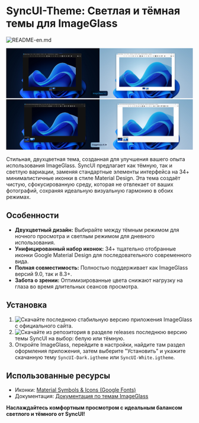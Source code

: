 # SyncUI-Theme: Светлая и тёмная темы для ImageGlass
![README-en.md](https://github.com/mdapm9di/SyncUI-Theme)

![скриншот](https://github.com/mdapm9di/SyncUI-Theme/blob/main/preview-9.0.png)
![скриншот](https://github.com/mdapm9di/SyncUI-Theme/blob/main/preview-8.3+.png)

Стильная, двухцветная тема, созданная для улучшения вашего опыта использования ImageGlass. SyncUI предлагает как тёмную, так и светлую вариации, заменяя стандартные элементы интерфейса на 34+ минималистичные иконки в стиле Material Design. Эта тема создаёт чистую, сфокусированную среду, которая не отвлекает от ваших фотографий, сохраняя идеальную визуальную гармонию в обоих режимах.

## Особенности
- **Двухцветный дизайн:** Выбирайте между тёмным режимом для ночного просмотра и светлым режимом для дневного использования.
- **Унифицированный набор иконок:** 34+ тщательно отобранные иконки Google Material Design для последовательного современного вида.
- **Полная совместимость:** Полностью поддерживает как ImageGlass версий 9.0, так и 8.3+.
- **Забота о зрении:** Оптимизированные цвета снижают нагрузку на глаза во время длительных сеансов просмотра.

## Установка
1. ![Скачайте](https://imageglass.org/) последнюю стабильную версию приложения ImageGlass с официального сайта.
2. ![Скачайте](https://github.com/mdapm9di/SyncUI-Theme/releases) из репозитория в разделе releases последнюю версию темы SyncUI на выбор: белую или тёмную.
3. Откройте ImageGlass, перейдите в настройки, найдите там раздел оформления приложения, затем выберите "Установить" и укажите скачанную тему `SyncUI-Dark.igtheme` или `SyncUI-White.igtheme`.

## Использованные ресурсы
* Иконки: [Material Symbols & Icons (Google Fonts)](https://fonts.google.com/icons)
* Документация: [Документация по темам ImageGlass](https://ImageGlass.org/docs)

**Наслаждайтесь комфортным просмотром с идеальным балансом светлого и тёмного от SyncUI!**
